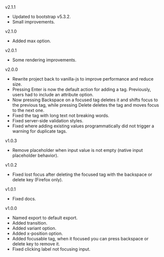 v2.1.1
  - Updated to bootstrap v5.3.2.
  - Small improvements.

v2.1.0
  - Added max option.

v2.0.1
  - Some rendering improvements.

v2.0.0
  - Rewrite project back to vanilla-js to improve performance and reduce size.
  - Pressing Enter is now the default action for adding a tag. Previously, users had to include an attribute option.
  - Now pressing Backspace on a focused tag deletes it and shifts focus to the previous tag, while pressing Delete deletes the tag and moves focus to the next one.
  - Fixed the tag with long text not breaking words.
  - Fixed server-side validation styles.
  - Fixed where adding existing values programmatically did not trigger a warning for duplicate tags.

v1.0.3
  - Remove placeholder when input value is not empty (native input placeholder behavior).

v1.0.2
  - Fixed lost focus after deleting the focused tag with the backspace or delete key (Firefox only).

v1.0.1
  - Fixed docs.

v1.0.0
  - Named export to default export.
  - Added transition.
  - Added variant option.
  - Added x-position option.
  - Added focusable tag, when it focused you can press backspace or delete key to remove it.
  - Fixed clicking label not focusing input.
